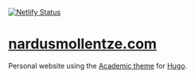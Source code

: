 [![Netlify Status](https://api.netlify.com/api/v1/badges/e962f4a2-0b64-48f7-a099-c4fc8fa07cad/deploy-status)](https://app.netlify.com/sites/nardusmollentze/deploys)


# [nardusmollentze.com](https://nardusmollentze.com/)

Personal website using the [Academic theme](https://sourcethemes.com/academic/) for [Hugo](https://gohugo.io/).
